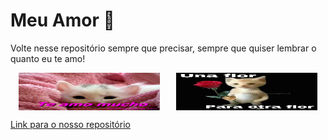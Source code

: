# Meu Amor 💖

Volte nesse repositório sempre que precisar, sempre que quiser lembrar o quanto eu te amo! 

<div style="display: flex; justify-content: space-around;">
    <img src="./imagens/gatinho1.jpg" alt="Foto romântica 1" style="width: 45%; height: 60px;">
    <img src="./imagens/gatinho2.jpg" alt="Foto romântica 2" style="width: 45%; height: 60px;">
</div>


[Link para o nosso repositório]([link_para_a_pagina_do_repositorio](https://decocamp.github.io/TeAmoInfinitamente.github.io/))
